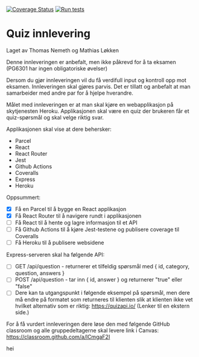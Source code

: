 [![Coverage Status](https://coveralls.io/repos/github/kristiania-pg6301-2022/pg6301-innlevering-thonems/badge.svg?branch=main)](https://coveralls.io/github/kristiania-pg6301-2022/pg6301-innlevering-thonems?branch=main)
[![Run tests](https://github.com/kristiania-pg6301-2022/pg6301-innlevering-thonems/actions/workflows/test.yml/badge.svg)](https://github.com/kristiania-pg6301-2022/pg6301-innlevering-thonems/actions/workflows/test.yml)

# Quiz innlevering
Laget av Thomas Nemeth og Mathias Løkken


Denne innleveringen er anbefalt, men ikke påkrevd for å ta eksamen (PG6301 har ingen obligatoriske øvelser)

Dersom du gjør innleveringen vil du få verdifull input og kontroll opp mot eksamen. Innleveringen skal gjøres parvis. Det er tillatt og anbefalt at man samarbeider med andre par for å hjelpe hverandre.

Målet med innleveringen er at man skal kjøre en webapplikasjon på skytjenesten Heroku. Applikasjonen skal være en quiz der brukeren får et quiz-spørsmål og skal velge riktig svar.

Applikasjonen skal vise at dere behersker:

- Parcel
- React
- React Router
- Jest
- Github Actions
- Coveralls
- Express
- Heroku

Oppsummert:

* [x] Få en Parcel til å bygge en React applikasjon
* [x] Få React Router til å navigere rundt i applikasjonen
* [ ] Få React til å hente og lagre informasjon til et API
* [ ] Få Github Actions til å kjøre Jest-testene og publisere coverage til Coveralls
* [ ] Få Heroku til å publisere websidene

Express-serveren skal ha følgende API:

* [ ] GET /api/question - returnerer et tilfeldig spørsmål med { id, category, question, answers }
* [ ] POST /api/question - tar inn { id, answer } og returnerer "true" eller "false"
* [ ] Dere kan ta utgangspunkt i følgende eksempel på spørsmål, men dere må endre på formatet som returneres til klienten slik at klienten ikke vet hvilket alternativ som er riktig: https://quizapi.io/ (Lenker til en ekstern side.)

For å få vurdert innleveringen dere løse den med følgende GitHub classroom og alle gruppedeltagerne skal levere link i Canvas: https://classroom.github.com/a/lCmgaF2I

hei
